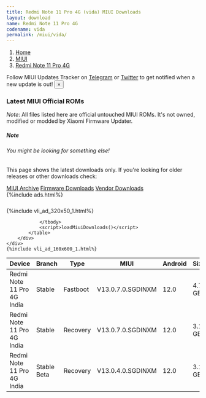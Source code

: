 ```yaml
---
title: Redmi Note 11 Pro 4G (vida) MIUI Downloads
layout: download
name: Redmi Note 11 Pro 4G
codename: vida
permalink: /miui/vida/
---
```

<nav aria-label="breadcrumb">
    <ol class="breadcrumb">
        <li class="breadcrumb-item"><a href="/">Home</a></li>
        <li class="breadcrumb-item"><a href="/miui/">MIUI</a></li>
        <li class="breadcrumb-item active" aria-current="page"><a href="/miui/vida/">Redmi Note 11 Pro 4G</a></li>
    </ol>
</nav>
<div class="alert alert-primary alert-dismissible fade show" role="alert">
    Follow MIUI Updates Tracker on <a href="https://t.me/MIUIUpdatesTracker" class="alert-link">Telegram</a>
     or <a href="https://twitter.com/MiFwUpdater" class="alert-link">Twitter</a> to get notified when a new update is out!
    <button type="button" class="close" data-dismiss="alert" aria-label="Close">
        <span aria-hidden="true">&times;</span>
    </button>
</div>

### Latest MIUI Official ROMs
*Note*: All files listed here are official untouched MIUI ROMs. It's not owned, modified or modded by Xiaomi Firmware Updater.
<div class="card">
  <div class="card-body">
    <h5 class="card-title">Note</h5>
    <h6 class="card-subtitle mb-2 text-muted">You might be looking for something else!</h6>
    <p class="card-text">This page shows the latest downloads only.
     If you're looking for older releases or other downloads check:</p>
    <a href="/archive/miui/vida/" class="card-link">MIUI Archive</a>
    <a href="/firmware/vida/" class="card-link">Firmware Downloads</a>
    <a href="/vendor/vida/" class="card-link">Vendor Downloads</a>
  </div>
</div>
{%include ads.html%}
<div class="row justify-content-center">
    <div class="col-10">
        <div class="table-responsive-md" style="margin-top: 25px;">
            {%include vli_ad_320x50_1.html%}
            <table id="miui" class="display dt-responsive nowrap compact table table-striped table-hover table-sm">
                <thead class="thead-dark">
                    <tr>
                        <th data-ref="device">Device</th>
                        <th data-ref="branch">Branch</th>
                        <th data-ref="type">Type</th>
                        <th data-ref="miui">MIUI</th>
                        <th data-ref="android">Android</th>
                        <th data-ref="size">Size</th>
                        <th data-ref="size">Date</th>
                        <th data-ref="link">Link</th>
                    </tr>
                </thead>
                <tbody>
                <tr><td>Redmi Note 11 Pro 4G India</td><td>Stable</td><td>Fastboot</td><td>V13.0.7.0.SGDINXM</td><td>12.0</td><td>4.7 GB</td><td>2023-04-03</td><td><a href="/miui/vida/stable/V13.0.7.0.SGDINXM/">Download</a></td></tr>
<tr><td>Redmi Note 11 Pro 4G India</td><td>Stable</td><td>Recovery</td><td>V13.0.7.0.SGDINXM</td><td>12.0</td><td>3.1 GB</td><td>2023-04-10</td><td><a href="/miui/vida/stable/V13.0.7.0.SGDINXM/">Download</a></td></tr>
<tr><td>Redmi Note 11 Pro 4G India</td><td>Stable Beta</td><td>Recovery</td><td>V13.0.4.0.SGDINXM</td><td>12.0</td><td>3.1 GB</td><td>2022-10-25</td><td><a href="/miui/vida/stable beta/V13.0.4.0.SGDINXM/">Download</a></td></tr>

                </tbody>
                <script>loadMiuiDownloads()</script>
            </table>
        </div>
    </div>
    {%include vli_ad_160x600_1.html%}
</div>
